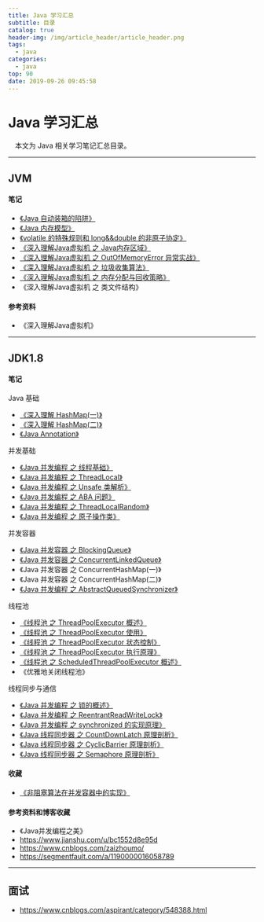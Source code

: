 ```yaml
---
title: Java 学习汇总
subtitle: 目录
catalog: true
header-img: /img/article_header/article_header.png
tags:
  - java
categories:
  - java
top: 90
date: 2019-09-26 09:45:58
---
```




# Java 学习汇总

&emsp;本文为 Java 相关学习笔记汇总目录。

--- 

## JVM
#### 笔记
- [《Java 自动装箱的陷阱》](http://zhoujiapeng.top/java/java-risk-of-autoboxing/)
- [《Java 内存模型》](http://zhoujiapeng.top/java/java-memoryModel/)
- [《volatile 的特殊规则和 long&&double 的非原子协定》](http://zhoujiapeng.top/java/java-special-variable)
- [《深入理解Java虚拟机 之 Java内存区域》](http://zhoujiapeng.top/java/java-memory-area)
- [《深入理解Java虚拟机 之 OutOfMemoryError 异常实战》](http://zhoujiapeng.top/java/java-oom-test)
- [《深入理解Java虚拟机 之 垃圾收集算法》](http://zhoujiapeng.top/java/java-jvm-GC-alogrithm)
- [《深入理解Java虚拟机 之 内存分配与回收策略》](http://zhoujiapeng.top/java/java-jvm-memory-allocate-and-collection-policy)
- 《深入理解Java虚拟机 之 类文件结构》


#### 参考资料
- 《深入理解Java虚拟机》

--- 

## JDK1.8
#### 笔记

Java 基础
- [《深入理解 HashMap(一)》](http://zhoujiapeng.top/java/java-HashMap)
- [《深入理解 HashMap(二)》](http://zhoujiapeng.top/java/java-HashMap2)
- [《Java Annotation》](http://zhoujiapeng.top/java/java-annotation)


并发基础
- [《Java 并发编程 之 线程基础》](http://zhoujiapeng.top/java/java-thread-base)
- [《Java 并发编程 之 ThreadLocal》](http://zhoujiapeng.top/java/java-ThreadLocal)
- [《Java 并发编程 之 Unsafe 类解析》](http://zhoujiapeng.top/java/java-unsafe)
- [《Java 并发编程 之 ABA 问题》](http://zhoujiapeng.top/java/java-aba-question)
- [《Java 并发编程 之 ThreadLocalRandom》](http://zhoujiapeng.top/java/java-threadLocalRandom)
- [《Java 并发编程 之 原子操作类》](http://zhoujiapeng.top/java/java-atomicOperationClass)

并发容器
- [《Java 并发容器 之 BlockingQueue》](http://zhoujiapeng.top/java/java-blockingQueue)
- [《Java 并发容器 之 ConcurrentLinkedQueue》](http://zhoujiapeng.top/java/java-ConcurrentLinkedQueue)
- 《Java 并发容器 之 ConcurrentHashMap(一)》
- 《Java 并发容器 之 ConcurrentHashMap(二)》
- [《Java 并发编程 之 AbstractQueuedSynchronizer》](http://zhoujiapeng.top/java/java-AbstractQueuedSynchronizer)

线程池
- [《线程池 之 ThreadPoolExecutor 概述》](http://zhoujiapeng.top/java/java-threadPoolExecutor-overview/)
- [《线程池 之 ThreadPoolExecutor 使用》](http://zhoujiapeng.top/java/java-threadPoolExecutor-use/)
- [《线程池 之 ThreadPoolExecutor 状态控制》](http://zhoujiapeng.top/java/java-threadPoolExecutor-statusControl/)
- [《线程池 之 ThreadPoolExecutor 执行原理》](http://zhoujiapeng.top/java/java-threadPoolExecutor-executorAnalyze/)
- [《线程池 之 ScheduledThreadPoolExecutor 概述》](http://zhoujiapeng.top/java/java-scheduledthreadPoolExecutor/)
- 《优雅地关闭线程池》

线程同步与通信
- [《Java 并发编程 之 锁的概述》](http://zhoujiapeng.top/java/java-lock-summary)
- [《Java 并发编程 之 ReentrantReadWriteLock》](http://zhoujiapeng.top/java/java-ReentrantReadWriteLock)
- [《Java 并发编程 之 synchronized 的实现原理》](http://zhoujiapeng.top/java/java-synchronized)
- [《Java 线程同步器 之 CountDownLatch 原理剖析》](http://zhoujiapeng.top/java/java-CountDownLatch)
- [《Java 线程同步器 之 CyclicBarrier 原理剖析》](http://zhoujiapeng.top/java/java-CyclicBarrier)
- [《Java 线程同步器 之 Semaphore 原理剖析》](http://zhoujiapeng.top/java/java-Semaphore)

#### 收藏
- [《非阻塞算法在并发容器中的实现》](https://www.ibm.com/developerworks/cn/java/j-lo-concurrent/index.html)

#### 参考资料和博客收藏
- 《Java并发编程之美》
- https://www.jianshu.com/u/bc1552d8e95d
- https://www.cnblogs.com/zaizhoumo/
- https://segmentfault.com/a/1190000016058789

--- 

## 面试
- https://www.cnblogs.com/aspirant/category/548388.html